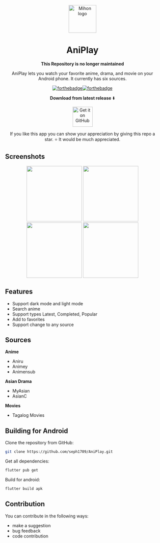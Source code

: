 <div align="center" width="30">
<img src="https://github.com/user-attachments/assets/821af761-a991-44fb-a12d-d1412ec79d55" alt="Mihon logo" title="AniPlay logo" width="90"/>
</div>
<div align="center">
  
# AniPlay
</div>
<div align="center">
<b>This Repository is no longer maintained</b>
<p>AniPlay lets you watch your favorite anime, drama, and movie on your Android phone. It currently has six sources.</p>



[![forthebadge](https://forthebadge.com/images/badges/built-for-android.svg)](https://android.com)[![forthebadge](https://forthebadge.com/images/badges/built-with-love.svg)](https://github.com/seph1709)

**Download from latest release** ⬇️

[<img src="https://github.com/machiav3lli/oandbackupx/blob/034b226cea5c1b30eb4f6a6f313e4dadcbb0ece4/badge_github.png" alt="Get it on GitHub" height="65">](https://github.com/seph1709/AniPlay/releases/tag/v1.2.3)
<p>If you like this app you can show your appreciation by giving this repo a star. ⭐ It would be much appreciated.</p>
</div>

## Screenshots


<div align="center">
<img src="https://github.com/user-attachments/assets/5fb66c5a-7fa5-4992-b3dc-2163089728bc" width=180>
<img src="https://github.com/user-attachments/assets/2cdce662-20cd-4346-a779-759a7ba9bad1" width=180>
<img src="https://github.com/user-attachments/assets/7fdd0540-ade9-413f-b403-6f863448ae79" width=180>
<img src="https://github.com/user-attachments/assets/10f7cc64-a320-48a2-890b-3446f8ecc95c" width=180>
</div>

## Features
- Support dark mode and light mode
- Search anime
- Support types Latest, Completed, Popular
- Add to favorites
- Support change to any source

## Sources

**Anime**
- Aniru
- Animey
- Animensub

**Asian Drama**
- MyAsian
- AsianC

**Movies**
- Tagalog Movies

 
## Building for Android
Clone the repository from GitHub:
```bash
git clone https://github.com/seph1709/AniPlay.git
```
Get all dependencies:
```bash
flutter pub get
```
Build for android:
```bash
flutter build apk
```

## Contribution

You can contribute in the following ways:
- make a suggestion
- bug feedback
- code contribution















